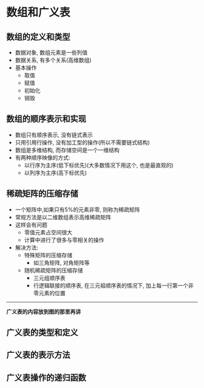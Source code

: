 # 数组和广义表

## 数组的定义和类型
- 数据对象, 数组元素是一些列值
- 数据关系, 有多个关系(高维数组)
- 基本操作
    - 取值
    - 赋值
    - 初始化
    - 销毁

## 数组的顺序表示和实现
- 数组只有顺序表示, 没有链式表示
- 只用引用行操作, 没有加工型的操作(所以不需要链式结构)
- 数组是多维结构, 而存储空间是一个一维结构
-  有两种顺序映像的方式:
    - 以行序为主序(低下标优先)(大多数情况下用这个, 也是最直观的)
    - 以列序为主序(高下标优先)


## 稀疏矩阵的压缩存储
- 一个矩阵中,如果只有5%的元素非零, 则称为稀疏矩阵
- 常规方法是以二维数组表示高维稀疏矩阵
- 这样会有问题
    - 零值元素占空间很大
    - 计算中进行了很多与零相关的操作
- 解决方法:
    - 特殊矩阵的压缩存储
        - 如三角矩阵, 对角矩阵等
    - 随机稀疏矩阵的压缩存储
        - 三元组顺序表
        - 行逻辑联接的顺序表, 在三元祖顺序表的情况下, 加上每一行第一个非零元素的位置


-----------

**广义表的内容放到图的那里再讲**

## 广义表的类型和定义

## 广义表的表示方法

## 广义表操作的递归函数
